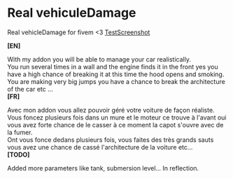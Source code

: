 # Real vehiculeDamage
Real vehicleDamage for fivem &lt;3
[TestScreenshot](https://img4.hostingpics.net/pics/254940201707130914091.jpg)

<b>[EN]</b>

With my addon you will be able to manage your car realistically.<br/>
You run several times in a wall and the engine finds it in the front yes you have a high chance of breaking it at this time the hood opens and smoking.<br/>
You are making very big jumps you have a chance to break the architecture of the car etc ...<br/>
<b>[FR]</b><br/>

Avec mon addon vous allez pouvoir géré votre voiture de façon réaliste.<br/>
Vous foncez plusieurs fois dans un mure et le moteur ce trouve à l'avant oui vous avez forte chance de le casser à ce moment la capot s'ouvre avec de la fumer.<br/>
Ont vous fonce dedans plusieurs fois, vous faites des très grands sauts vous avez une chance de cassé l'architecture de la voiture etc...<br/>
<b>[TODO]</b><br/>

Added more parameters like tank, submersion level... In reflection.
